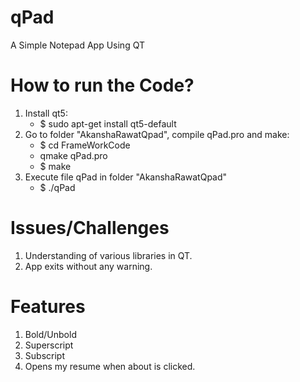# qPad
A Simple Notepad App Using QT

# How to run the Code?

1. Install qt5:
    * $ sudo apt-get install qt5-default
2. Go to folder "AkanshaRawatQpad", compile qPad.pro and make:
    * $ cd FrameWorkCode
    * qmake qPad.pro
    * $ make
3. Execute file qPad in folder "AkanshaRawatQpad"
    * $ ./qPad


# Issues/Challenges
1. Understanding of various libraries in QT.
2. App exits without any warning.


# Features
1. Bold/Unbold 
2. Superscript
3. Subscript
4. Opens my resume when about is clicked.
